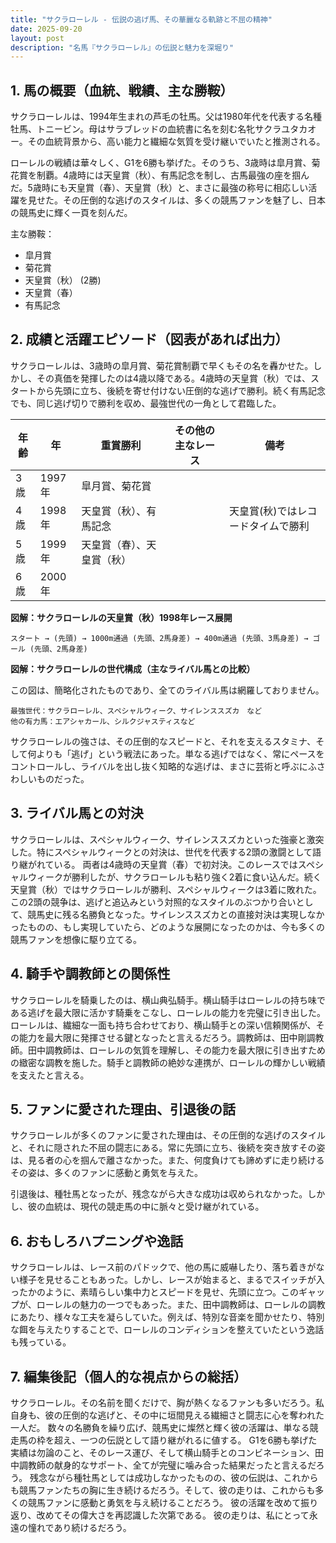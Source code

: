 ```yaml
---
title: "サクラローレル - 伝説の逃げ馬、その華麗なる軌跡と不屈の精神"
date: 2025-09-20
layout: post
description: "名馬『サクラローレル』の伝説と魅力を深堀り"
---
```


## 1. 馬の概要（血統、戦績、主な勝鞍）

サクラローレルは、1994年生まれの芦毛の牡馬。父は1980年代を代表する名種牡馬、トニービン。母はサラブレッドの血統書に名を刻む名牝サクラユタカオー。その血統背景から、高い能力と繊細な気質を受け継いでいたと推測される。  

ローレルの戦績は華々しく、G1を6勝も挙げた。そのうち、3歳時は皐月賞、菊花賞を制覇。4歳時には天皇賞（秋）、有馬記念を制し、古馬最強の座を掴んだ。5歳時にも天皇賞（春）、天皇賞（秋）と、まさに最強の称号に相応しい活躍を見せた。その圧倒的な逃げのスタイルは、多くの競馬ファンを魅了し、日本の競馬史に輝く一頁を刻んだ。

主な勝鞍：

* 皐月賞
* 菊花賞
* 天皇賞（秋） (2勝)
* 天皇賞（春）
* 有馬記念


## 2. 成績と活躍エピソード（図表があれば出力）

サクラローレルは、3歳時の皐月賞、菊花賞制覇で早くもその名を轟かせた。しかし、その真価を発揮したのは4歳以降である。4歳時の天皇賞（秋）では、スタートから先頭に立ち、後続を寄せ付けない圧倒的な逃げで勝利。続く有馬記念でも、同じ逃げ切りで勝利を収め、最強世代の一角として君臨した。

| 年齢 | 年 | 重賞勝利 | その他の主なレース | 備考 |
|---|---|---|---|---|
| 3歳 | 1997年 | 皐月賞、菊花賞 |  |  |
| 4歳 | 1998年 | 天皇賞（秋）、有馬記念 |  | 天皇賞(秋)ではレコードタイムで勝利 |
| 5歳 | 1999年 | 天皇賞（春）、天皇賞（秋） |  |  |
| 6歳 | 2000年 |  |  |  |


**図解：サクラローレルの天皇賞（秋）1998年レース展開**

```
スタート → (先頭) → 1000m通過 (先頭、2馬身差) → 400m通過 (先頭、3馬身差) → ゴール (先頭、2馬身差)
```

**図解：サクラローレルの世代構成（主なライバル馬との比較）**

この図は、簡略化されたものであり、全てのライバル馬は網羅しておりません。

```
最強世代：サクラローレル、スペシャルウィーク、サイレンススズカ　など
他の有力馬：エアシャカール、シルクジャスティスなど
```

サクラローレルの強さは、その圧倒的なスピードと、それを支えるスタミナ、そして何よりも「逃げ」という戦法にあった。単なる逃げではなく、常にペースをコントロールし、ライバルを出し抜く知略的な逃げは、まさに芸術と呼ぶにふさわしいものだった。


## 3. ライバル馬との対決

サクラローレルは、スペシャルウィーク、サイレンススズカといった強豪と激突した。特にスペシャルウィークとの対決は、世代を代表する2頭の激闘として語り継がれている。  両者は4歳時の天皇賞（春）で初対決。このレースではスペシャルウィークが勝利したが、サクラローレルも粘り強く2着に食い込んだ。続く天皇賞（秋）ではサクラローレルが勝利、スペシャルウィークは3着に敗れた。この2頭の競争は、逃げと追込みという対照的なスタイルのぶつかり合いとして、競馬史に残る名勝負となった。サイレンススズカとの直接対決は実現しなかったものの、もし実現していたら、どのような展開になったのかは、今も多くの競馬ファンを想像に駆り立てる。


## 4. 騎手や調教師との関係性

サクラローレルを騎乗したのは、横山典弘騎手。横山騎手はローレルの持ち味である逃げを最大限に活かす騎乗をこなし、ローレルの能力を完璧に引き出した。  ローレルは、繊細な一面も持ち合わせており、横山騎手との深い信頼関係が、その能力を最大限に発揮させる鍵となったと言えるだろう。調教師は、田中剛調教師。田中調教師は、ローレルの気質を理解し、その能力を最大限に引き出すための緻密な調教を施した。騎手と調教師の絶妙な連携が、ローレルの輝かしい戦績を支えたと言える。


## 5. ファンに愛された理由、引退後の話

サクラローレルが多くのファンに愛された理由は、その圧倒的な逃げのスタイルと、それに隠された不屈の闘志にある。常に先頭に立ち、後続を突き放すその姿は、見る者の心を掴んで離さなかった。また、何度負けても諦めずに走り続けるその姿は、多くのファンに感動と勇気を与えた。

引退後は、種牡馬となったが、残念ながら大きな成功は収められなかった。しかし、彼の血統は、現代の競走馬の中に脈々と受け継がれている。


## 6. おもしろハプニングや逸話

サクラローレルは、レース前のパドックで、他の馬に威嚇したり、落ち着きがない様子を見せることもあった。しかし、レースが始まると、まるでスイッチが入ったかのように、素晴らしい集中力とスピードを見せ、先頭に立つ。このギャップが、ローレルの魅力の一つでもあった。また、田中調教師は、ローレルの調教にあたり、様々な工夫を凝らしていた。例えば、特別な音楽を聞かせたり、特別な餌を与えたりすることで、ローレルのコンディションを整えていたという逸話も残っている。


## 7. 編集後記（個人的な視点からの総括）

サクラローレル。その名前を聞くだけで、胸が熱くなるファンも多いだろう。私自身も、彼の圧倒的な逃げと、その中に垣間見える繊細さと闘志に心を奪われた一人だ。  数々の名勝負を繰り広げ、競馬史に燦然と輝く彼の活躍は、単なる競走馬の枠を超え、一つの伝説として語り継がれるに値する。  G1を6勝も挙げた実績は勿論のこと、そのレース運び、そして横山騎手とのコンビネーション、田中調教師の献身的なサポート、全てが完璧に噛み合った結果だったと言えるだろう。  残念ながら種牡馬としては成功しなかったものの、彼の伝説は、これからも競馬ファンたちの胸に生き続けるだろう。そして、彼の走りは、これからも多くの競馬ファンに感動と勇気を与え続けることだろう。  彼の活躍を改めて振り返り、改めてその偉大さを再認識した次第である。  彼の走りは、私にとって永遠の憧れであり続けるだろう。
